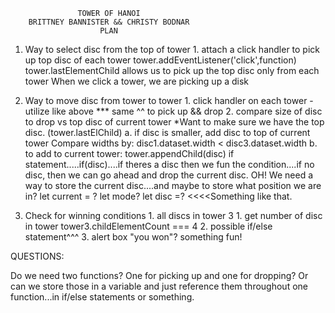                    TOWER OF HANOI 
        BRITTNEY BANNISTER && CHRISTY BODNAR
                        PLAN        

1. Way to select disc from the top of tower
        1. attach a click handler to pick up top disc of each tower
                tower.addEventListener('click',function)
                tower.lastElementChild 
                        allows us to pick up the top disc only from each tower
                When we click a tower, we are picking up a disk


2. Way to move disc from tower to tower
        1. click handler on each tower - utilize like above ***
                same ^^ to pick up && drop
        2. compare size of disc to drop vs top disc of current tower
            *Want to make sure we have the top disc. (tower.lastElChild)
                a. if disc is smaller, add disc to top of current tower
                        Compare widths by:
                                disc1.dataset.width < disc3.dataset.width
                b. to add to current tower:
                        tower.appendChild(disc)
        if statement.....if(disc)....if theres a disc then we fun the condition....if no disc, then we can go ahead and
        drop the current disc. OH! We need a way to store the current disc....and maybe to store what position we are in? 
                        let current = ?
                        let mode? let disc =? <<<<Something like that. 


3. Check for winning conditions
        1. all discs in tower 3
                1. get number of disc in tower
                        tower3.childElementCount === 4
                2. possible if/else statement^^^
                3. alert box "you won"? something fun!

QUESTIONS:

Do we need two functions? One for picking up and one for dropping? Or can we store those in a variable and just reference them throughout one function...in if/else statements or something.